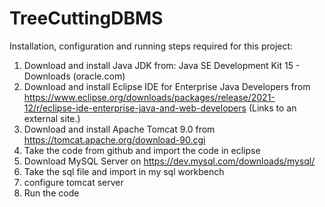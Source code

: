 # TreeCuttingDBMS

Installation, configuration and running steps required for this project:
1) Download and install Java JDK from: Java SE Development Kit 15 - Downloads (oracle.com)
2) Download and install Eclipse IDE for Enterprise Java Developers from https://www.eclipse.org/downloads/packages/release/2021-12/r/eclipse-ide-enterprise-java-and-web-developers (Links to an external site.)
3) Download and install Apache Tomcat 9.0 from https://tomcat.apache.org/download-90.cgi
4) Take the code from github and import the code in eclipse
5) Download MySQL Server on https://dev.mysql.com/downloads/mysql/
6) Take the sql file and import in my sql workbench
7) configure tomcat server
8) Run the code